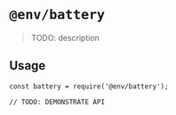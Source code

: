 # `@env/battery`

> TODO: description

## Usage

```
const battery = require('@env/battery');

// TODO: DEMONSTRATE API
```
